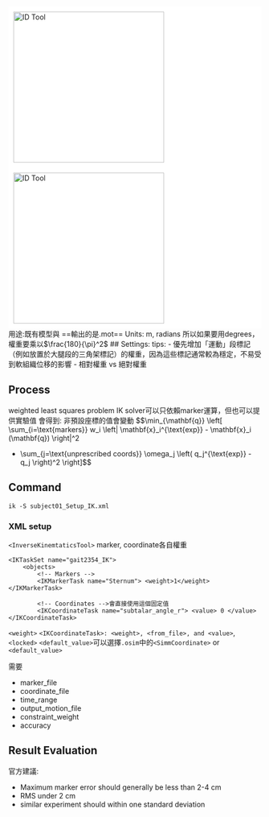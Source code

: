 <div style="background-color: white; padding: 10px;">
<img src="D:\Notes\Exoskeleton-Control-Note\documents\Simulation\opensim\Inverse Dynamics (ID) Tool.png" alt="ID Tool" width="300"/></div>
<div style="background-color: white; padding: 10px;">
<img src="D:\Notes\Exoskeleton-Control-Note\documents\Simulation\opensim\Inputs and Outputs of the IK Tool.png" alt="ID Tool" width="300"/></div>
用途:既有模型與
==輸出的是.mot==
Units: m, radians
所以如果要用degrees，權重要乘以$\frac{180}{\pi}^2$
## Settings:
tips: 
- 優先增加「運動」段標記（例如放置於大腿段的三角架標記）的權重，因為這些標記通常較為穩定，不易受到軟組織位移的影響
- 相對權重 vs 絕對權重

## Process
weighted least squares problem
IK solver可以只依賴marker運算，但也可以提供實驗值
會得到: 
非預設座標的值會變動
$$\min_{\mathbf{q}} \left[
\sum_{i=\text{markers}} w_i \left\| \mathbf{x}_i^{\text{exp}} - \mathbf{x}_i (\mathbf{q}) \right\|^2
+ \sum_{j=\text{unprescribed coords}} \omega_j \left( q_j^{\text{exp}} - q_j \right)^2
\right]$$
## Command
`ik -S subject01_Setup_IK.xml`

### XML setup
`<InverseKinemtaticsTool>`
marker, coordinate各自權重
```
<IKTaskSet name="gait2354_IK">
	<objects>
		<!-- Markers -->
		<IKMarkerTask name="Sternum"> <weight>1</weight> </IKMarkerTask>
	
		<!-- Coordinates -->會直接使用這個固定值
		<IKCoordinateTask name="subtalar_angle_r"> <value> 0 </value></IKCoordinateTask>
```
`<weight>`
`<IKCoordinateTask>: <weight>, <from_file>, and <value>`, `<locked>`
`<default_value>`可以選擇`.osim`中的`<SimmCoordinate>` or `<default_value> `

需要
- marker_file
- coordinate_file
- time_range
- output_motion_file
- constraint_weight
- accuracy
## Result Evaluation
官方建議: 
- Maximum marker error should generally be less than 2-4 cm
- RMS under 2 cm
- similar experiment should within one standard deviation



